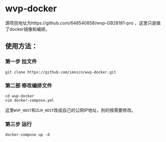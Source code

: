 # wvp-docker

源项目地址为https://github.com/648540858/wvp-GB28181-pro ，这里只是做了docker镜像和编排。

## 使用方法：

### 第一步 拉文件
`git clone https://github.com/imnicn/wvp-docker.git`

### 第二部 修改编排文件
```
cd wvp-docker
vim docker-compose.yml
```
这里`WVP_HOST`和`ZLM_HOST`改成自己的公网IP地址，别的按需要修改。

### 第三步 运行
`docker-compose up -d`
